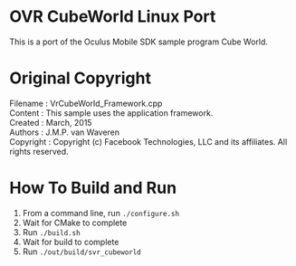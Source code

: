 # OVR CubeWorld Linux Port

This is a port of the Oculus Mobile SDK sample program Cube World.

# Original Copyright #
Filename	:	VrCubeWorld_Framework.cpp    
Content		:	This sample uses the application framework.    
Created		:	March, 2015    
Authors		:	J.M.P. van Waveren    
Copyright	:	Copyright (c) Facebook Technologies, LLC and its affiliates. All rights reserved.    


# How To Build and Run
1. From a command line, run `./configure.sh`
1. Wait for CMake to complete
1. Run `./build.sh`
1. Wait for build to complete
1. Run `./out/build/svr_cubeworld`



